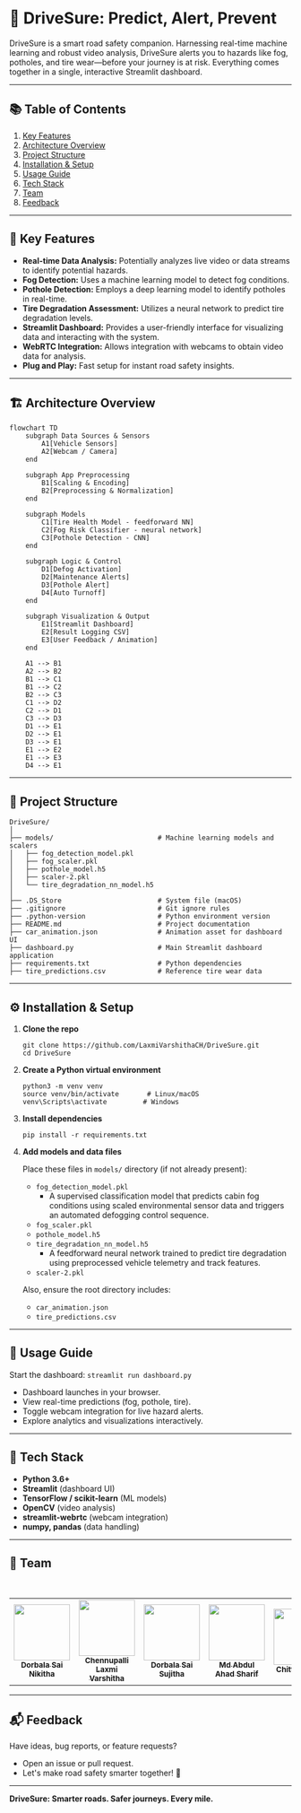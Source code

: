 # 🚗 DriveSure: Predict, Alert, Prevent

DriveSure is a smart road safety companion. Harnessing real-time machine learning and robust video analysis, DriveSure alerts you to hazards like fog, potholes, and tire wear—before your journey is at risk. Everything comes together in a single, interactive Streamlit dashboard.

---

## 📚 Table of Contents

1. [Key Features](#key-features)
2. [Architecture Overview](#architecture-overview)
3. [Project Structure](#project-structure)
4. [Installation & Setup](#installation--setup)
5. [Usage Guide](#usage-guide)
6. [Tech Stack](#tech-stack)
7. [Team](#team)
8. [Feedback](#feedback)

---

## 🚀 Key Features

- **Real-time Data Analysis:** Potentially analyzes live video or data streams to identify potential hazards.
- **Fog Detection:** Uses a machine learning model to detect fog conditions.
- **Pothole Detection:** Employs a deep learning model to identify potholes in real-time.
- **Tire Degradation Assessment:** Utilizes a neural network to predict tire degradation levels.
- **Streamlit Dashboard:** Provides a user-friendly interface for visualizing data and interacting with the system.
- **WebRTC Integration:** Allows integration with webcams to obtain video data for analysis.
- **Plug and Play:** Fast setup for instant road safety insights.

---

## 🏗️ Architecture Overview

```mermaid
flowchart TD
    subgraph Data Sources & Sensors
        A1[Vehicle Sensors]
        A2[Webcam / Camera]
    end

    subgraph App Preprocessing
        B1[Scaling & Encoding]
        B2[Preprocessing & Normalization]
    end

    subgraph Models
        C1[Tire Health Model - feedforward NN]
        C2[Fog Risk Classifier - neural network]
        C3[Pothole Detection - CNN]
    end

    subgraph Logic & Control
        D1[Defog Activation]
        D2[Maintenance Alerts]
        D3[Pothole Alert]
        D4[Auto Turnoff]
    end

    subgraph Visualization & Output
        E1[Streamlit Dashboard]
        E2[Result Logging CSV]
        E3[User Feedback / Animation]
    end

    A1 --> B1
    A2 --> B2
    B1 --> C1
    B1 --> C2
    B2 --> C3
    C1 --> D2
    C2 --> D1
    C3 --> D3
    D1 --> E1
    D2 --> E1
    D3 --> E1
    E1 --> E2
    E1 --> E3
    D4 --> E1
```

---

## 📂 Project Structure

```text
DriveSure/
│
├── models/                          # Machine learning models and scalers
│   ├── fog_detection_model.pkl
│   ├── fog_scaler.pkl
│   ├── pothole_model.h5
│   ├── scaler-2.pkl
│   └── tire_degradation_nn_model.h5
│
├── .DS_Store                        # System file (macOS)
├── .gitignore                       # Git ignore rules
├── .python-version                  # Python environment version
├── README.md                        # Project documentation
├── car_animation.json               # Animation asset for dashboard UI
├── dashboard.py                     # Main Streamlit dashboard application
├── requirements.txt                 # Python dependencies
├── tire_predictions.csv             # Reference tire wear data
```

---

## ⚙️ Installation & Setup

1. **Clone the repo**  
    ```
    git clone https://github.com/LaxmiVarshithaCH/DriveSure.git
    cd DriveSure
    ```
2. **Create a Python virtual environment**  
    ```
    python3 -m venv venv
    source venv/bin/activate       # Linux/macOS
    venv\Scripts\activate         # Windows
    ```
3. **Install dependencies**  
    ```
    pip install -r requirements.txt
    ```
4. **Add models and data files**
   
   Place these files in `models/` directory (if not already present):
   - `fog_detection_model.pkl`
       - A supervised classification model that predicts cabin fog conditions using scaled environmental sensor data and triggers an automated defogging control sequence.
   - `fog_scaler.pkl`
   - `pothole_model.h5`
   - `tire_degradation_nn_model.h5`
       - A feedforward neural network trained to predict tire degradation using preprocessed vehicle telemetry and track features.
   - `scaler-2.pkl`
   
   Also, ensure the root directory includes:
   - `car_animation.json`
   - `tire_predictions.csv`

---

## 🚦 Usage Guide

Start the dashboard:
    ```
    streamlit run dashboard.py
    ```
- Dashboard launches in your browser.
- View real-time predictions (fog, pothole, tire).
- Toggle webcam integration for live hazard alerts.
- Explore analytics and visualizations interactively.

---

## 🧰 Tech Stack

- **Python 3.6+**
- **Streamlit** (dashboard UI)
- **TensorFlow / scikit-learn** (ML models)
- **OpenCV** (video analysis)
- **streamlit-webrtc** (webcam integration)
- **numpy, pandas** (data handling)

---

## 👥 Team

<table>
  <tr>
      <td align="center">
      <a href="https://github.com/32732Nikitha">
        <img src="https://avatars.githubusercontent.com/32732Nikitha" width="100px;" alt=""/>
        <br />
        <sub><b>Dorbala Sai Nikitha</b></sub>
      </a>
      <br />
    </td>
          <td align="center">
      <a href="https://github.com/LaxmiVarshithaCH">
        <img src="https://avatars.githubusercontent.com/LaxmiVarshithaCH" width="100px;" alt=""/>
        <br />
        <sub><b>Chennupalli Laxmi Varshitha</b></sub>
      </a>
      <br />
    </td>
    <td align="center">
      <a href="https://github.com/2300030861">
        <img src="https://avatars.githubusercontent.com/2300030861" width="100px;" alt=""/>
        <br />
        <sub><b>Dorbala Sai Sujitha</b></sub>
      </a>
      <br />
    </td>
      <td align="center">
      <a href="https://github.com/2300030144">
        <img src="https://avatars.githubusercontent.com/2300030144" width="100px;" alt=""/>
        <br />
        <sub><b>Md Abdul Ahad Sharif</b></sub>
      </a>
      <br />
    </td>
            <br />
    </td>
      <td align="center">
      <a href="https://github.com/2300030144">
        <img src="https://avatars.githubusercontent.com/Ahad720783" width="100px;" alt=""/>
        <br />
        <sub><b>Chittelu Nissy</b></sub>
      </a>
      <br />
    </td>
  </tr>
</table>

---

## 📬 Feedback

Have ideas, bug reports, or feature requests?  
- Open an issue or pull request.
- Let's make road safety smarter together! 🚦

---

**DriveSure: Smarter roads. Safer journeys. Every mile.**
